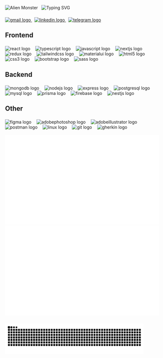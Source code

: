 <div>
  <img src="https://raw.githubusercontent.com/Tarikul-Islam-Anik/Animated-Fluent-Emojis/master/Emojis/Smilies/Alien%20Monster.png" alt="Alien Monster" width="35" height="35" />
   &nbsp;
  <img src="https://readme-typing-svg.demolab.com?font=Fira+Code&weight=600&size=22&duration=4000&pause=1000&color=F7F7F7&vCenter=true&width=435&height=33&lines=Hello+world" alt="Typing SVG" />
</div>

###

<div align="left">
  <a href="mailto:alinaklimovaa4@gmail.com" target="_blank" >
    <img src="https://img.shields.io/static/v1?message=Gmail&logo=gmail&label=&color=D14836&logoColor=white&labelColor=&style=flat" width="78" alt="gmail logo"  />
  </a>
   &nbsp;
  <a href="https://www.linkedin.com/in/%D0%B0lina%D0%BAlimova?lipi=urn%3Ali%3Apage%3Ad_flagship3_profile_view_base_contact_details%3BO8FShZBOQricJVrkZkAI4Q%3D%3D" target="_blank">
    <img src="https://img.shields.io/static/v1?message=LinkedIn&logo=linkedin&label=&color=0077B5&logoColor=white&labelColor=&style=flat" width="75" alt="linkedin logo"  />
  </a>
   &nbsp;
  <a href="http://t.me/freedomandonuts" target="_blank">
    <img src="https://img.shields.io/static/v1?message=Telegram&logo=telegram&label=&color=2CA5E0&logoColor=white&labelColor=&style=flat" width="104" alt="telegram logo"  />
  </a>
</div>

###

<h2 align="left">Frontend</h2>

###

<div align="left">
  <img src="https://skillicons.dev/icons?i=react" height="32" alt="react logo"  />
  <img width="9" />
  <img src="https://skillicons.dev/icons?i=ts" height="32" alt="typescript logo"  />
  <img width="9" />
  <img src="https://skillicons.dev/icons?i=js" height="32" alt="javascript logo"  />
  <img width="9" />
  <img src="https://skillicons.dev/icons?i=nextjs" height="32" alt="nextjs logo"  />
  <img width="9" />
  <img src="https://skillicons.dev/icons?i=redux" height="32" alt="redux logo"  />
  <img width="9" />
  <img src="https://skillicons.dev/icons?i=tailwind" height="32" alt="tailwindcss logo"  />
  <img width="9" />
  <img src="https://skillicons.dev/icons?i=materialui" height="32" alt="materialui logo"  />
  <img width="9" />
  <img src="https://cdn.jsdelivr.net/gh/devicons/devicon/icons/html5/html5-original.svg" height="32" alt="html5 logo"  />
  <img width="9" />
  <img src="https://cdn.jsdelivr.net/gh/devicons/devicon/icons/css3/css3-original.svg" height="32" alt="css3 logo"  />
  <img width="9" />
  <img src="https://skillicons.dev/icons?i=bootstrap" height="32" alt="bootstrap logo"  />
  <img width="9" />
  <img src="https://skillicons.dev/icons?i=sass" height="32" alt="sass logo"  />
</div>

###

<h2 align="left">Backend</h2>

###

<div align="left">
  <img src="https://skillicons.dev/icons?i=mongodb" height="32" alt="mongodb logo"  />
  <img width="9" />
  <img src="https://skillicons.dev/icons?i=nodejs" height="32" alt="nodejs logo"  />
  <img width="9" />
  <img src="https://skillicons.dev/icons?i=express" height="32" alt="express logo"  />
  <img width="9" />
  <img src="https://skillicons.dev/icons?i=postgresql" height="32" alt="postgresql logo"  />
  <img width="9" />
  <img src="https://skillicons.dev/icons?i=mysql" height="32" alt="mysql logo"  />
  <img width="9" />
  <img src="https://skillicons.dev/icons?i=prisma" height="32" alt="prisma logo"  />
  <img width="9" />
  <img src="https://skillicons.dev/icons?i=firebase" height="32" alt="firebase logo"  />
  <img width="9" />
  <img src="https://skillicons.dev/icons?i=nestjs" height="32" alt="nestjs logo"  />
</div>

###

<h2 align="left">Other</h2>

###

<div align="left">
  <img src="https://skillicons.dev/icons?i=figma" height="32" alt="figma logo"  />
  <img width="9" />
  <img src="https://skillicons.dev/icons?i=ps" height="32" alt="adobephotoshop logo"  />
  <img width="9" />
  <img src="https://skillicons.dev/icons?i=ai" height="32" alt="adobeillustrator logo"  />
  <img width="9" />
  <img src="https://skillicons.dev/icons?i=postman" height="32" alt="postman logo"  />
  <img width="9" />
  <img src="https://skillicons.dev/icons?i=linux" height="32" alt="linux logo"  />
  <img width="9" />
  <img src="https://skillicons.dev/icons?i=git" height="32" alt="git logo"  />
  <img width="9" />
  <img src="https://skillicons.dev/icons?i=gherkin" height="32" alt="gherkin logo"  />
</div>

<br clear="both">

<div align="left">
  <img src="https://raw.githubusercontent.com/asseavas/github-stats-transparent/output/generated/overview.svg" alt="stats graph"  />
  <img src="https://raw.githubusercontent.com/asseavas/github-stats-transparent/output/generated/languages.svg" alt="languages graph"  />
</div>

###

<div style="display: flex; justify-content: space-between; align-items: center;">
  <!-- Snake Diagram -->
  <img src="https://raw.githubusercontent.com/asseavas/asseavas/output/snake.svg" alt="Snake animation" style="width: 90%;" align="center" />
</div>
